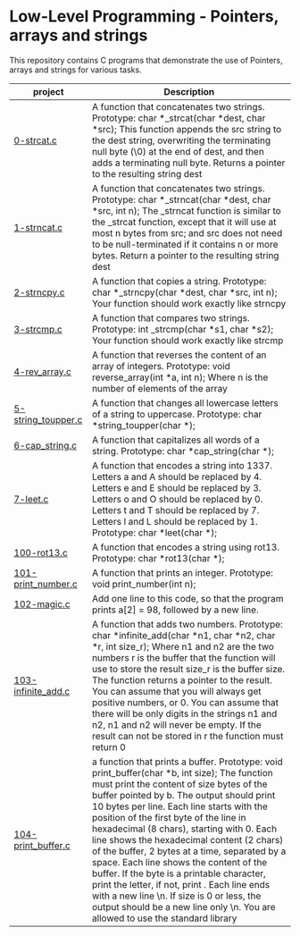 # Low-Level Programming -  Pointers, arrays and strings

This repository contains C programs that demonstrate the use of Pointers, arrays and strings for various tasks.

| project      | Description |
| ----------- | ----------- |
|  [0-strcat.c](./0-strcat.c)  | A function that concatenates two strings. Prototype: char *_strcat(char *dest, char *src); This function appends the src string to the dest string, overwriting the terminating null byte (\0) at the end of dest, and then adds a terminating null byte. Returns a pointer to the resulting string dest|
|  [1-strncat.c](./1-strncat.c)  |A function that concatenates two strings. Prototype: char *_strncat(char *dest, char *src, int n); The _strncat function is similar to the _strcat function, except that it will use at most n bytes from src; and src does not need to be null-terminated if it contains n or more bytes. Return a pointer to the resulting string dest |
|  [2-strncpy.c](./2-strncpy.c)  | A function that copies a string. Prototype: char *_strncpy(char *dest, char *src, int n); Your function should work exactly like strncpy|
|  [3-strcmp.c](./3-strcmp.c)  | A function that compares two strings. Prototype: int _strcmp(char *s1, char *s2); Your function should work exactly like strcmp|
|  [4-rev_array.c](./4-rev_array.c)  | A function that reverses the content of an array of integers. Prototype: void reverse_array(int *a, int n); Where n is the number of elements of the array |
|  [5-string_toupper.c](./5-string_toupper.c)  | A function that changes all lowercase letters of a string to uppercase. Prototype: char *string_toupper(char *);|
|  [6-cap_string.c](./6-cap_string.c)  | A function that capitalizes all words of a string. Prototype: char *cap_string(char *);|
|  [7-leet.c](./7-leet.c)  | A function that encodes a string into 1337. Letters a and A should be replaced by 4. Letters e and E should be replaced by 3. Letters o and O should be replaced by 0. Letters t and T should be replaced by 7. Letters l and L should be replaced by 1. Prototype: char *leet(char *);|
|  [100-rot13.c](./100-rot13.c)  |A function that encodes a string using rot13. Prototype: char *rot13(char *); |
|  [101-print_number.c](./101-print_number.c)  | A function that prints an integer. Prototype: void print_number(int n);|
|  [102-magic.c](./102-magic.c)  | Add one line to this code, so that the program prints a[2] = 98, followed by a new line.|
|  [103-infinite_add.c](./103-infinite_add.c)  |  A function that adds two numbers. Prototype: char *infinite_add(char *n1, char *n2, char *r, int size_r); Where n1 and n2 are the two numbers r is the buffer that the function will use to store the result size_r is the buffer size. The function returns a pointer to the result. You can assume that you will always get positive numbers, or 0. You can assume that there will be only digits in the strings n1 and n2, n1 and n2 will never be empty. If the result can not be stored in r the function must return 0|
|  [104-print_buffer.c](./104-print_buffer.c)  |a function that prints a buffer. Prototype: void print_buffer(char *b, int size); The function must print the content of size bytes of the buffer pointed by b. The output should print 10 bytes per line. Each line starts with the position of the first byte of the line in hexadecimal (8 chars), starting with 0. Each line shows the hexadecimal content (2 chars) of the buffer, 2 bytes at a time, separated by a space. Each line shows the content of the buffer. If the byte is a printable character, print the letter, if not, print . Each line ends with a new line \n. If size is 0 or less, the output should be a new line only \n. You are allowed to use the standard library|
